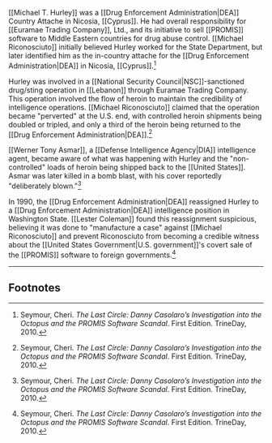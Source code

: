 [[Michael T. Hurley]] was a [[Drug Enforcement Administration|DEA]] Country Attache in Nicosia, [[Cyprus]]. He had overall responsibility for [[Euramae Trading Company]], Ltd., and its initiative to sell [[PROMIS]] software to Middle Eastern countries for drug abuse control. [[Michael Riconosciuto]] initially believed Hurley worked for the State Department, but later identified him as the in-country attache for the [[Drug Enforcement Administration|DEA]] in Nicosia, [[Cyprus]].[^1]

Hurley was involved in a [[National Security Council|NSC]]-sanctioned drug/sting operation in [[Lebanon]] through Euramae Trading Company. This operation involved the flow of heroin to maintain the credibility of intelligence operations. [[Michael Riconosciuto]] claimed that the operation became "perverted" at the U.S. end, with controlled heroin shipments being doubled or tripled, and only a third of the heroin being returned to the [[Drug Enforcement Administration|DEA]].[^1]

[[Werner Tony Asmar]], a [[Defense Intelligence Agency|DIA]] intelligence agent, became aware of what was happening with Hurley and the "non-controlled" loads of heroin being shipped back to the [[United States]]. Asmar was later killed in a bomb blast, with his cover reportedly "deliberately blown."[^1]

In 1990, the [[Drug Enforcement Administration|DEA]] reassigned Hurley to a [[Drug Enforcement Administration|DEA]] intelligence position in Washington State. [[Lester Coleman]] found this reassignment suspicious, believing it was done to "manufacture a case" against [[Michael Riconosciuto]] and prevent Riconosciuto from becoming a credible witness about the [[United States Government|U.S. government]]'s covert sale of the [[PROMIS]] software to foreign governments.[^1]

---
## Footnotes

[^1]: Seymour, Cheri. *The Last Circle: Danny Casolaro’s Investigation into the Octopus and the PROMIS Software Scandal*. First Edition. TrineDay, 2010.